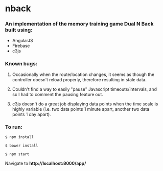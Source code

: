 # nback

### An implementation of the memory training game Dual N Back built using:

 * AngularJS
 * Firebase
 * c3js

### Known bugs:

1. Occasionally when the route/location changes, it seems as though the controller doesn't reload properly, therefore resulting in stale data.

2. Couldn't find a way to easily "pause" Javascript timeouts/intervals, and so I had to comment the pausing feature out.

3. c3js doesn't do a great job displaying data points when the time scale is highly variable (i.e. two data points 1 minute apart, another two data points 1 day apart).

### To run:

`$ npm install`

`$ bower install`

`$ npm start`

Navigate to **http://localhost:8000/app/**
